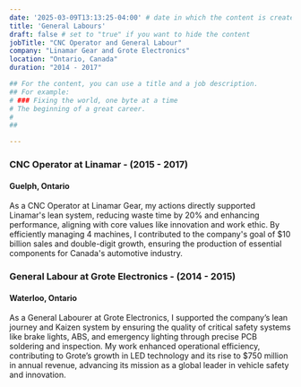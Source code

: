 ```yaml
---
date: '2025-03-09T13:13:25-04:00' # date in which the content is created - defaults to "today"
title: 'General Labours'
draft: false # set to "true" if you want to hide the content 
jobTitle: "CNC Operator and General Labour"  
company: "Linamar Gear and Grote Electronics"  
location: "Ontario, Canada"  
duration: "2014 - 2017"

## For the content, you can use a title and a job description.
## For example:
# ### Fixing the world, one byte at a time
# The beginning of a great career. 
# 
##

---
```


### CNC Operator at Linamar - (2015 - 2017)
#### Guelph, Ontario 
As a CNC Operator at Linamar Gear, my actions directly supported Linamar's lean system, reducing waste time by 20% and enhancing performance, aligning with core values like innovation and work ethic. 
By efficiently managing 4 machines, I contributed to the company's goal of $10 billion sales and double-digit growth, ensuring the production of essential components for Canada's automotive industry.

### General Labour at Grote Electronics - (2014 - 2015)
#### Waterloo, Ontario 
As a General Labourer at Grote Electronics, I supported the company’s lean journey and Kaizen system by ensuring the quality of critical safety systems like brake lights, ABS, and emergency lighting through precise PCB soldering and inspection. My work enhanced operational efficiency, contributing to Grote’s growth in LED technology and its rise to $750 million in annual revenue, advancing its mission as a global leader in vehicle safety and innovation.